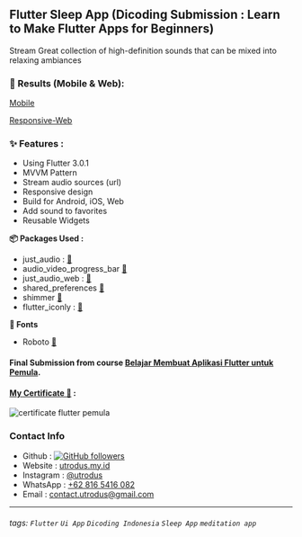 ## Flutter Sleep App (Dicoding Submission : Learn to Make Flutter Apps for Beginners)
Stream Great collection of high-definition sounds that can be mixed into relaxing ambiances

### 🎯 Results (Mobile & Web):
[Mobile](https://user-images.githubusercontent.com/24326642/181683150-56d0900b-143a-4810-97ce-4022576a536b.webm)

[Responsive-Web](https://user-images.githubusercontent.com/24326642/181690203-a2138b36-7b5d-4d06-85cd-4f5989c0e67c.webm)

### ✨ Features : 
- Using Flutter 3.0.1
- MVVM Pattern
- Stream audio sources (url)
- Responsive design 
- Build for Android, iOS, Web
- Add sound to favorites
- Reusable Widgets

**📦 Packages Used :**
- just_audio : [🔗](https://pub.dev/packages/just_audio)
- audio_video_progress_bar [🔗](https://pub.dev/packages/audio_video_progress_bar)
- just_audio_web : [🔗](https://pub.dev/packages/just_audio_web)
- shared_preferences [🔗](https://pub.dev/packages/shared_preferences)
- shimmer [🔗](https://pub.dev/packages/shimmer)
- flutter_iconly : [🔗](https://pub.dev/packages/flutter_iconly)

**🎨 Fonts**
- Roboto [🔗](https://fonts.google.com/specimen/Roboto?query=roboto)

#### Final Submission from course [Belajar Membuat Aplikasi Flutter untuk Pemula](https://www.dicoding.com/academies/159).
#### [My Certificate 📜](https://www.dicoding.com/certificates/0LZ019MYKP65) : 
![certificate flutter pemula](https://user-images.githubusercontent.com/24326642/181682739-112c0aa8-f995-4130-aecb-4064283af8ba.png)

### Contact Info
- Github : [![GitHub followers](https://img.shields.io/github/followers/utrodus.svg?style=social&label=Follow&maxAge=2592000)](https://github.com/utrodus?tab=followers) 
- Website : [utrodus.my.id](https://utrodus.my.id)
- Instagram : [@utrodus](https://www.instagram.com/utrodus)
- WhatsApp : [+62 816 5416 082](https://wa.me/628165416082)
- Email : [contact.utrodus@gmail.com](mailto:contact.utrodus@gmail.com)

---

###### tags: `Flutter` `Ui App` `Dicoding Indonesia` `Sleep App` `meditation app`
